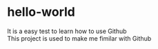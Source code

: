 # hello-world
It is a easy test to learn how to use Github  
This project is used to make me fimilar with Github
